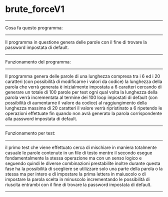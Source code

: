 # brute_forceV1
****************************************************************
Cosa fa questo programma:
****************************************************************
Il programma in questione genera delle parole 
con il fine di trovare la password impostata di default.
****************************************************************
Funzionamento del programma:
****************************************************************
Il programma genera delle parole di una lunghezza compresa tra
i 6 ed i 20 caratteri (con possibilità di modificarne i valori 
da codice) la lunghezza della parola che verrà generata è 
inizialmente impostata a 6 caratteri cercando di generare un 
totale di 100 parole per test ogni qual volta la lunghezza 
della parola verrà incrementata al termine dei 100 loop 
impostati di default (con possibilità di aumentarne il valore 
da codice) al raggiungimento della lunghezza massima di 20
caratteri il valore verrà ripristinato a 6 ripetendo le
operazioni effettuate fin quando non avrà generato la parola 
corrispondente alla password impostata di default.
****************************************************************
Funzionamento per test:
****************************************************************
il primo test che viene effettuato cerca di mischiare 
in maniera totalmente casuale le parole contenute in un file 
di testo mentre il secondo esegue fondamentalmente la stessa 
operazione ma con un senso logico e seguendo quindi le diverse 
combinazioni prestabilite inoltre durante questa fase 
ha la possibilità di scegliere se utilizzare solo una parte 
della parola o la stessa ma per intero e di impostare la prima 
lettera in maiuscolo o di impostare la parola scelta in 
minuscolo incrementando le possibilità di riuscita entrambi 
con il fine di trovare la password impostata di default.
****************************************************************
